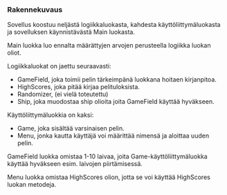 ### Rakennekuvaus
Sovellus koostuu neljästä logiikkaluokasta, kahdesta käyttöliittymäluokasta ja sovelluksen käynnistävästä Main luokasta.

Main luokka luo ennalta määrättyjen arvojen perusteella logiikka luokan oliot.

Logiikkaluokat on jaettu seuraavasti:
- GameField, joka toimii pelin tärkeimpänä luokkana hoitaen kirjanpitoa.
- HighScores, joka pitää kirjaa pelituloksista.
- Randomizer, (ei vielä toteutettu)
- Ship, joka muodostaa ship olioita joita GameField käyttää hyväkseen.

Käyttöliittymäluokkia on kaksi:
- Game, joka sisältää varsinaisen pelin.
- Menu, jonka kautta käyttäjä voi määrittää nimensä ja aloittaa uuden pelin.

GameField luokka omistaa 1-10 laivaa, joita Game-käyttöliittymäluokka käyttää hyväkseen esim. laivojen piirtämisessä.

Menu luokka omistaa HighScores olion, jotta se voi käyttää HighScores luokan metodeja.
